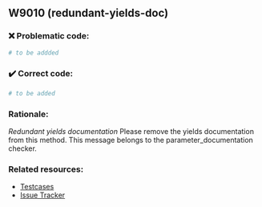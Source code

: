 ## W9010 (redundant-yields-doc)

### :x: Problematic code:

```python
# to be addded
```

### :heavy_check_mark: Correct code:

```python
# to be added
```

### Rationale:

 *Redundant yields documentation*
  Please remove the yields documentation from this method. This message belongs
  to the parameter_documentation checker.



### Related resources:

- [Testcases](#)
- [Issue Tracker](https://github.com/PyCQA/pylint/issues?q=is%3Aissue+%22redundant-yields-doc%22+OR+%22W9010%22)
